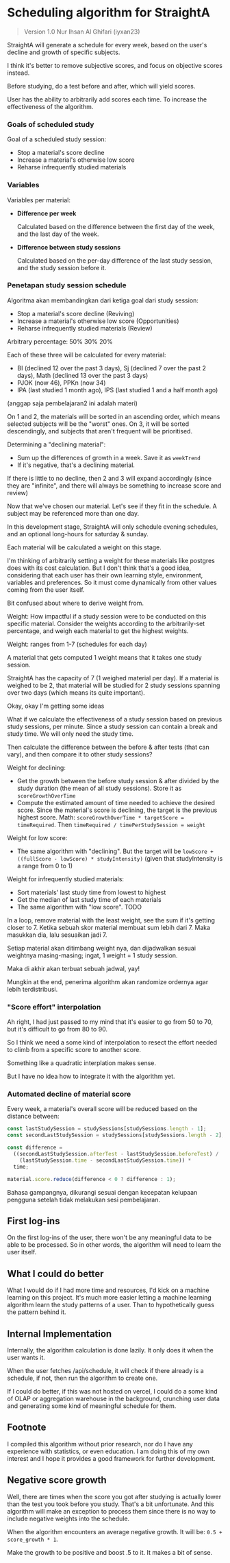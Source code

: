 # Scheduling algorithm for StraightA

> Version 1.0
> Nur Ihsan Al Ghifari (iyxan23)

StraightA will generate a schedule for every week, based on the user's decline and growth of
specific subjects.

I think it's better to remove subjective scores, and focus on objective scores instead.

Before studying, do a test before and after, which will yield scores.

User has the ability to arbitrarily add scores each time. To increase the effectiveness of the
algorithm.

### Goals of scheduled study

Goal of a scheduled study session:

- Stop a material's score decline
- Increase a material's otherwise low score
- Reharse infrequently studied materials

### Variables

Variables per material:

- **Difference per week**

  Calculated based on the difference between the first day of the week, and the last day of the week.

- **Difference between study sessions**

  Calculated based on the per-day difference of the last study session, and the study session before it.

### Penetapan study session schedule

Algoritma akan membandingkan dari ketiga goal dari study session:

- Stop a material's score decline (Reviving)
- Increase a material's otherwise low score (Opportunities)
- Reharse infrequently studied materials (Review)

Arbitrary percentage: 50% 30% 20%

Each of these three will be calculated for every material:

- BI (declined 12 over the past 3 days), Sj (declined 7 over the past 2 days), Math (declined 13 over the past 3 days)
- PJOK (now 46), PPKn (now 34)
- IPA (last studied 1 month ago), IPS (last studied 1 and a half month ago)

(anggap saja pembelajaran2 ini adalah materi)

On 1 and 2, the materials will be sorted in an ascending order, which means selected subjects will be the "worst" ones.
On 3, it will be sorted descendingly, and subjects that aren't frequent will be prioritised.

Determining a "declining material":

- Sum up the differences of growth in a week. Save it as `weekTrend`
- If it's negative, that's a declining material.

If there is little to no decline, then 2 and 3 will expand accordingly (since they are "infinite", and there will always be something to increase score and review)

Now that we've chosen our material. Let's see if they fit in the schedule. A subject may be
referenced more than one day.

In this development stage, StraightA will only schedule evening schedules, and an optional
long-hours for saturday & sunday.

Each material will be calculated a weight on this stage.

I'm thinking of arbitrarily setting a weight for these materials like postgres does with its cost
calculation. But I don't think that's a good idea, considering that each user has their own learning
style, environment, variables and preferences. So it must come dynamically from other values coming
from the user itself.

Bit confused about where to derive weight from.

Weight: How impactful if a study session were to be conducted on this specific material. Consider
the weights according to the arbitrarily-set percentage, and weigh each material to get the highest
weights.

Weight: ranges from 1-7 (schedules for each day)

A material that gets computed 1 weight means that it takes one study session.

StraightA has the capacity of 7 (1 weighed material per day). If a material is weighed to be 2, that material will be studied for 2 study sessions spanning over two days (which means its quite important).

Okay, okay I'm getting some ideas

What if we calculate the effectiveness of a study session based on previous study sessions, per minute.
Since a study session can contain a break and study time. We will only need the study time.

Then calculate the difference between the before & after tests (that can vary), and then compare it
to other study sessions?

Weight for declining:

- Get the growth between the before study session & after divided by the study duration (the mean of all study sessions). Store it as `scoreGrowthOverTime`
- Compute the estimated amount of time needed to achieve the desired score. Since the material's score is declining, the target is the previous highest score. Math: `scoreGrowthOverTime * targetScore = timeRequired`. Then `timeRequired / timePerStudySession = weight`

Weight for low score:

- The same algorithm with "declining". But the target will be `lowScore + ((fullScore - lowScore) * studyIntensity)` (given that studyIntensity is a range from 0 to 1)

Weight for infrequently studied materials:

- Sort materials' last study time from lowest to highest
- Get the median of last study time of each materials
- The same algorithm with "low score". TODO

<!-- Then combine each to a 50% 30% and 20% distribution. Except that if there isn't any declining material, it will only be 60% and 40%. -->

In a loop, remove material with the least weight, see the sum if it's getting closer to 7. Ketika sebuah skor material membuat sum lebih dari 7. Maka masukkan dia, lalu sesuaikan jadi 7.

Setiap material akan ditimbang weight nya, dan dijadwalkan sesuai weightnya masing-masing; ingat, 1 weight = 1 study session.

Maka di akhir akan terbuat sebuah jadwal, yay!

Mungkin at the end, penerima algorithm akan randomize ordernya agar lebih terdistribusi.

### "Score effort" interpolation

Ah right, I had just passed to my mind that it's easier to go from 50 to 70, but it's difficult to go from 80 to 90.

So I think we need a some kind of interpolation to resect the effort needed to climb from a specific score to another score.

Something like a quadratic interplation makes sense.

But I have no idea how to integrate it with the algorithm yet.

### Automated decline of material score

Every week, a material's overall score will be reduced based on the distance between:

```js
const lastStudySession = studySessions[studySessions.length - 1];
const secondLastStudySession = studySessions[studySessions.length - 2];

const difference =
  ((secondLastStudySession.afterTest - lastStudySession.beforeTest) /
    (lastStudySession.time - secondLastStudySession.time)) *
  time;

material.score.reduce(difference < 0 ? difference : 1);
```

Bahasa gampangnya, dikurangi sesuai dengan kecepatan kelupaan pengguna setelah tidak melakukan
sesi pembelajaran.

## First log-ins

On the first log-ins of the user, there won't be any meaningful data to be able to be processed.
So in other words, the algorithm will need to learn the user itself.

## What I could do better

What I would do if I had more time and resources, I'd kick on a machine learning on this project.
It's much more easier letting a machine learning algorithm learn the study patterns of a user. Than
to hypothetically guess the pattern behind it.

## Internal Implementation

Internally, the algorithm calculation is done lazily. It only does it when the user wants it.

When the user fetches /api/schedule, it will check if there already is a schedule, if not, then
run the algorithm to create one.

If I could do better, if this was not hosted on vercel, I could do a some kind of OLAP or
aggregation warehouse in the background, crunching user data and generating some kind of meaningful
schedule for them.

## Footnote

I compiled this algorithm without prior research, nor do I have any experience with statistics,
or even education. I am doing this of my own interest and I hope it provides a good framework for
further development.

## Negative score growth

Well, there are times when the score you got after studying is actually lower than the test you took
before you study. That's a bit unfortunate. And this algorithm will make an exception to process
them since there is no way to include negative weights into the schedule.

When the algorithm encounters an average negative growth. It will be: `0.5 + score_growth * 1`.

Make the growth to be positive and boost .5 to it. It makes a bit of sense.

